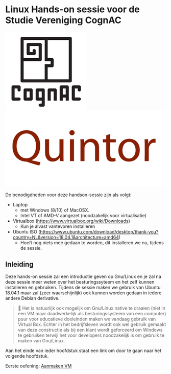 

# Linux Hands-on sessie voor de Studie Vereniging CognAC

 ![](img/svgognac.png) ![](img/quintor.png)

De benodigdheden voor deze handson-sessie zijn als volgt:

- Laptop 
  - met Windows (8/10) of MacOSX.
  - Intel VT of AMD-V aangezet (noodzakelijk voor  virtualisatie)
- Virtualbox (https://www.virtualbox.org/wiki/Downloads) 
  - Kun je alvast vantevoren installeren
- Ubuntu ISO (https://www.ubuntu.com/download/desktop/thank-you?country=NL&version=18.04.1&architecture=amd64)
  - Hoeft nog niets mee gedaan te worden, dit installeren we nu, tijdens de sessie.

## Inleiding

Deze hands-on sessie zal een introductie geven op Gnu/Linux en je zal na deze sessie meer weten over het besturingssyteem en het zelf kunnen installeren en gebruiken. Tijdens de sessie maken we gebruik van Ubuntu 18.04.1 maar zal (zeer waarschijnlijk) ook kunnen worden gedaan in iedere andere Debian derivative. 

> :pushpin: Het is natuurlijk ook mogelijk om Gnu/Linux native te draaien (niet in een VM maar daadwerkelijk als besturingssysteem van een computer) puur voor educatieve doeleinden maken we vandaag gebruik van Virtual Box. Echter in het bedrijfsleven wordt ook wel gebruik gemaakt van deze constructie als bij een klant wordt geforceerd om Windows te gebruiken terwijl het voor developers noodzakelijk is om gebruik te maken van Gnu/Linux.

Aan het einde van ieder hoofdstuk staat een link om door te gaan naar het volgende hoofdstuk.

Eerste oefening: [Aanmaken VM](https://github.com/xanvierb/radboud-linux/tree/master/aamaken_vm)